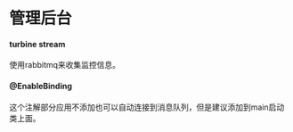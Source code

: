 # 管理后台

#### turbine stream
使用rabbitmq来收集监控信息。

#### @EnableBinding
这个注解部分应用不添加也可以自动连接到消息队列，但是建议添加到main启动类上面。

